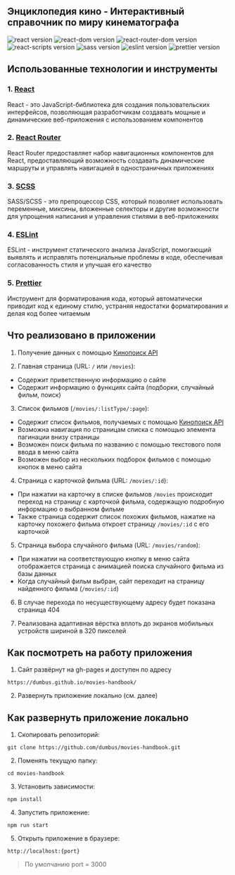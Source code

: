 ## Энциклопедия кино - Интерактивный справочник по миру кинематографа

![react version](https://img.shields.io/badge/react-18.2.0-brightgreen)
![react-dom version](https://img.shields.io/badge/react--dom-18.2.0-brightgreen)
![react-router-dom version](https://img.shields.io/badge/react--router--dom-6.23.0-brightgreen)
![react-scripts version](https://img.shields.io/badge/react--scripts-5.0.1-brightgreen)
![sass version](https://img.shields.io/badge/sass-1.75.0-brightgreen)
![eslint version](https://img.shields.io/badge/eslint-8.57.0-brightgreen)
![prettier version](https://img.shields.io/badge/prettier-3.2.5-brightgreen)

## Использованные технологии и инструменты

### 1. [React](https://react.dev/)

React - это JavaScript-библиотека для создания пользовательских интерфейсов, позволяющая разработчикам создавать мощные и динамические веб-приложения с использованием компонентов

### 2. [React Router](https://reactrouter.com/en/main)

React Router предоставляет набор навигационных компонентов для React, предоставляющий возможность создавать динамические маршруты и управлять навигацией в одностраничных приложениях

### 3. [SCSS](https://sass-lang.com/)

SASS/SCSS - это препроцессор CSS, который позволяет использовать переменные, миксины, вложенные селекторы и другие возможности для упрощения написания и управления стилями в веб-приложениях

### 4. [ESLint](https://eslint.org/)

ESLint - инструмент статического анализа JavaScript, помогающий выявлять и исправлять потенциальные проблемы в коде, обеспечивая согласованность стиля и улучшая его качество

### 5. [Prettier](https://prettier.io/)

Инструмент для форматирования кода, который автоматически приводит код к единому стилю, устраняя недостатки форматирования и делая код более читаемым

## Что реализовано в приложении

1. Получение данных с помощью [Кинопоиск API](https://kinopoisk.dev/)

2. Главная страница (URL: `/` или `/movies`):

- Содержит приветственную информацию о сайте
- Содержит информацию о функциях сайта (подборки, случайный фильм, поиск)

3. Список фильмов (`/movies/:listType/:page`):

- Содержит список фильмов, получаемых с помощью [Кинопоиск API](https://kinopoisk.dev/)
- Возможна навигация по страницам списка с помощью элемента пагинации внизу страницы
- Возможен поиск фильма по названию с помощью текстового поля ввода в меню сайта
- Возможен выбор из нескольких подборок фильмов с помощью кнопок в меню сайта

4. Страница с карточкой фильма (URL: `/movies/:id`):

- При нажатии на карточку в списке фильмов `/movies` происходит переход на страницу с карточкой фильма, содержащую подробную информацию о выбранном фильме
- Также страница содержит список похожих фильмов, нажатие на карточку похожего фильма откроет страницу `/movies/:id` с его карточкой

5. Страница выбора случайного фильма (URL: `/movies/random`):

- При нажатии на соответствующую кнопку в меню сайта отображается страница с анимацией поиска случайного фильма из базы данных
- Когда случайный фильм выбран, сайт переходит на страницу найденного фильма (`/movies/:id`)

6. В случае перехода по несуществующему адресу будет показана страница 404

7. Реализована адаптивная вёрстка вплоть до экранов мобильных устройств шириной в 320 пикселей

## Как посмотреть на работу приложения

1. Сайт развёрнут на gh-pages и доступен по адресу

```
https://dumbus.github.io/movies-handbook/
```

2. Развернуть приложение локально (см. далее)

## Как развернуть приложение локально

1. Скопировать репозиторий:

```
git clone https://github.com/dumbus/movies-handbook.git
```

2. Поменять текущую папку:

```
cd movies-handbook
```

3. Установить зависимости:

```
npm install
```

4. Запустить приложение:

```
npm run start
```

5. Открыть приложение в браузере:

```
http://localhost:{port}
```

> По умолчанию port = 3000
